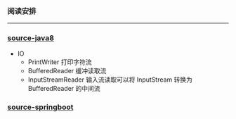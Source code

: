### 阅读安排

---

### [source-java8]() 

- IO
  - PrintWriter 打印字符流
  - BufferedReader 缓冲读取流
  - InputStreamReader 输入流读取可以将 InputStream 转换为BufferedReader 的中间流

### [source-springboot]() 



